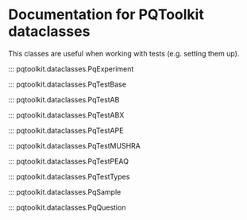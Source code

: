 # Documentation for PQToolkit dataclasses
This classes are useful when working with tests (e.g. setting them up).


::: pqtoolkit.dataclasses.PqExperiment


::: pqtoolkit.dataclasses.PqTestBase


::: pqtoolkit.dataclasses.PqTestAB


::: pqtoolkit.dataclasses.PqTestABX


::: pqtoolkit.dataclasses.PqTestAPE


::: pqtoolkit.dataclasses.PqTestMUSHRA


::: pqtoolkit.dataclasses.PqTestPEAQ


::: pqtoolkit.dataclasses.PqTestTypes


::: pqtoolkit.dataclasses.PqSample


::: pqtoolkit.dataclasses.PqQuestion
